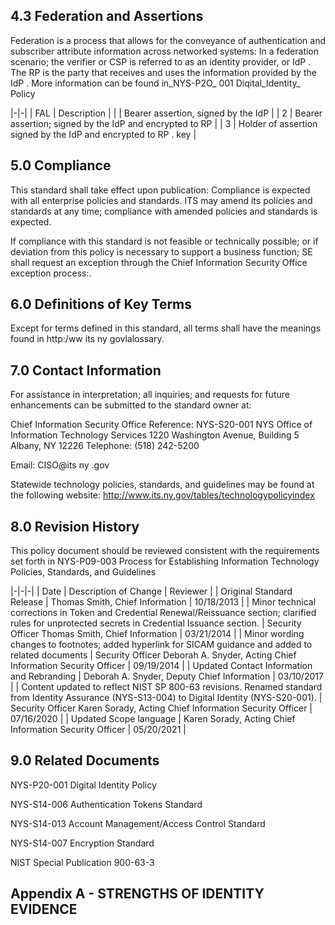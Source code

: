 ## **4.3 Federation and Assertions**

Federation is a process that allows for the conveyance of authentication and subscriber attribute information across networked systems: In a federation scenario; the verifier or CSP is referred to as an identity provider, or IdP . The RP is the party that receives and uses the information provided by the IdP . More information can be found in_NYS-P2O_ 001 Diqital_Identity_ Policy

|-|-|
| FAL | Description |
| | Bearer assertion, signed by the IdP |
| 2 | Bearer assertion; signed by the IdP and encrypted to RP |
| 3 | Holder of assertion signed by the IdP and encrypted to RP . key |

## **5.0 Compliance**

This standard shall take effect upon publication: Compliance is expected with all enterprise policies and standards. ITS may amend its policies and standards at any time; compliance with amended policies and standards is expected.

If compliance with this standard is not feasible or technically possible; or if deviation from this policy is necessary to support a business  function; SE shall request an exception through the Chief Information Security Office exception process:.

## **6.0 Definitions of Key Terms**

Except for terms defined in this standard, all terms shall have the meanings found in http:/ww its ny govlalossary.

## **7.0 Contact Information**

For assistance in interpretation; all inquiries; and requests for future enhancements can be submitted to the standard owner at:

Chief Information Security Office Reference: NYS-S20-001 NYS Office of Information Technology Services 1220 Washington Avenue, Building 5 Albany, NY 12226 Telephone: (518) 242-5200

Email: CISO@its ny .gov

Statewide technology policies, standards, and guidelines may be found at the following website: http://www.its.ny.gov/tables/technologypolicyindex

## **8.0 Revision History**

This policy document should be reviewed consistent with the requirements set forth in NYS-P09-003 Process for Establishing Information Technology Policies, Standards, and Guidelines

|-|-|-|
| Date | Description of Change | Reviewer |
| Original Standard Release | Thomas Smith,  Chief Information | 10/18/2013 |
| Minor technical corrections in Token and Credential  Renewal/Reissuance section; clarified rules for unprotected secrets in Credential Issuance section. | Security Officer  Thomas Smith,  Chief Information | 03/21/2014 |
| Minor wording changes to footnotes; added hyperlink  for SICAM guidance and added to related documents | Security Officer  Deborah A. Snyder,  Acting Chief  Information  Security Officer | 09/19/2014 |
| Updated Contact Information and Rebranding | Deborah A. Snyder,  Deputy Chief  Information | 03/10/2017 |
| Content updated to reflect NIST SP 800-63  revisions. Renamed standard from Identity Assurance  (NYS-S13-004) to Digital Identity (NYS-S20-001). | Security Officer  Karen Sorady,  Acting Chief  Information  Security Officer | 07/16/2020 |
| Updated Scope language | Karen Sorady,  Acting Chief  Information  Security Officer | 05/20/2021 |

## **9.0 Related Documents**

NYS-P20-001 Digital Identity Policy

NYS-S14-006 Authentication Tokens Standard

NYS-S14-013 Account Management/Access Control Standard

NYS-S14-007 Encryption Standard

NIST Special Publication 900-63-3

## **Appendix A - STRENGTHS OF IDENTITY EVIDENCE**